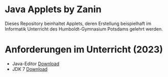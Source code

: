 # Java Applets by Zanin

Dieses Repository beinhaltet Applets, deren Erstellung beispielhaft im Informatik Unterricht des Humboldt-Gymnasium Potsdams gelehrt werden.

# Anforderungen im Unterricht (2023)

- Java-Editor [Download](https://javaeditor.org/doku.php)
- JDK 7 [Download](https://www.oracle.com/de/java/technologies/javase/javase7-archive-downloads.html)